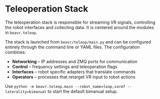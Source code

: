 # Teleoperation Stack

The teleoperation stack is responsible for streaming VR signals, controlling the robot interfaces and collecting data. It is centered around the modules in `beavr.teleop`.

The stack is launched from `beavr/teleop/main.py` and can be configured entirely through the command line or YAML files. The configuration combines:

- **Networking** – IP addresses and ZMQ ports for communication
- **Control** – frequency settings and teleoperation flags
- **Interfaces** – robot specific adapters that translate commands
- **Operators** – processes that retarget VR input to robot actions

Use `python -m beavr.teleop.main --robot_name=leap,xarm7 --laterality=bimanual` to start the default bimanual setup.
